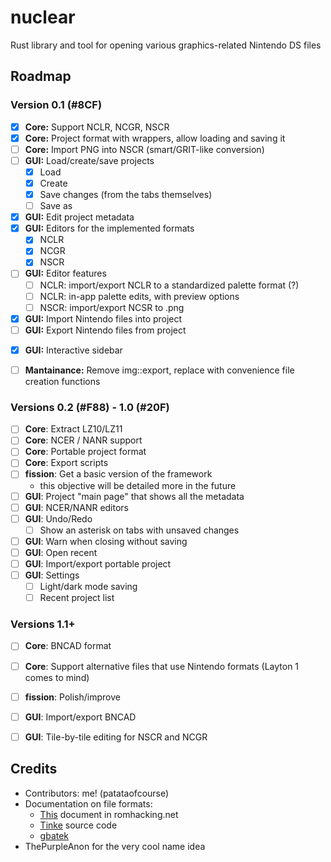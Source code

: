 # nuclear
Rust library and tool for opening various graphics-related Nintendo DS files

## Roadmap

### Version 0.1 (#8CF)
- [x] **Core:** Support NCLR, NCGR, NSCR
- [x] **Core:** Project format with wrappers, allow loading and saving it
- [ ] **Core:** Import PNG into NSCR (smart/GRIT-like conversion)
- [ ] **GUI:** Load/create/save projects
    - [x] Load
    - [x] Create
    - [x] Save changes (from the tabs themselves)
    - [ ] Save as
- [x] **GUI:** Edit project metadata
- [x] **GUI:** Editors for the implemented formats
    - [x] NCLR
    - [x] NCGR
    - [x] NSCR
- [ ] **GUI:** Editor features
    - [ ] NCLR: import/export NCLR to a standardized palette format (?)
    - [ ] NCLR: in-app palette edits, with preview options
    - [ ] NSCR: import/export NCSR to .png
- [x] **GUI:** Import Nintendo files into project
- [ ] **GUI:** Export Nintendo files from project
+ [x] **GUI:** Interactive sidebar
- [ ] **Mantainance:** Remove img::export, replace with convenience file creation functions

### Versions 0.2 (#F88) - 1.0 (#20F)
- [ ] **Core**: Extract LZ10/LZ11
- [ ] **Core**: NCER / NANR support
- [ ] **Core**: Portable project format
- [ ] **Core**: Export scripts
- [ ] **fission**: Get a basic version of the framework
    - this objective will be detailed more in the future
- [ ] **GUI**: Project "main page" that shows all the metadata
- [ ] **GUI**: NCER/NANR editors
- [ ] **GUI**: Undo/Redo
    - [ ] Show an asterisk on tabs with unsaved changes
- [ ] **GUI**: Warn when closing without saving
- [ ] **GUI**: Open recent
- [ ] **GUI**: Import/export portable project
- [ ] **GUI**: Settings
    - [ ] Light/dark mode saving
    - [ ] Recent project list

### Versions 1.1+
- [ ] **Core**: BNCAD format
- [ ] **Core**: Support alternative files that use Nintendo formats (Layton 1 comes to mind)
- [ ] **fission**: Polish/improve
- [ ] **GUI**: Import/export BNCAD
- [ ] **GUI**: Tile-by-tile editing for NSCR and NCGR


## Credits
* Contributors: me! (patataofcourse)
* Documentation on file formats:
    - [This](https://www.romhacking.net/documents/%5b469%5dnds_formats.htm) document in romhacking.net
    - [Tinke](https://www.github.com/pleonex/tinke) source code
    - [gbatek](https://problemkaputt.de/gbatek.htm)
* ThePurpleAnon for the very cool name idea